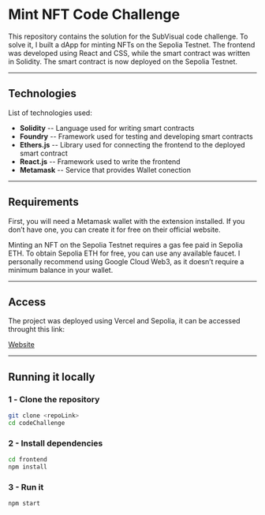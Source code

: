# Mint NFT Code Challenge

This repository contains the solution for the SubVisual code challenge. To solve it, I built a dApp for minting NFTs on the Sepolia Testnet. The frontend was developed using React and CSS, while the smart contract was written in Solidity. The smart contract is now deployed on the Sepolia Testnet.

---

## Technologies

List of technologies used:
- **Solidity** -- Language used for writing smart contracts
- **Foundry** -- Framework used for testing and developing smart contracts
- **Ethers.js** -- Library used for connecting the frontend to the deployed smart contract
- **React.js** -- Framework used to write the frontend
- **Metamask** -- Service that provides Wallet conection

---

## Requirements

First, you will need a Metamask wallet with the extension installed. If you don’t have one, you can create it for free on their official website.

Minting an NFT on the Sepolia Testnet requires a gas fee paid in Sepolia ETH. To obtain Sepolia ETH for free, you can use any available faucet. I personally recommend using Google Cloud Web3, as it doesn’t require a minimum balance in your wallet. 

---

## Access

The project was deployed using Vercel and Sepolia, it can be accessed throught this link:

[Website](https://codechallenge-git-main-carvalhojp26s-projects.vercel.app/)

---

## Running it locally

### 1️ - **Clone the repository**
```bash
git clone <repoLink>
cd codeChallenge
```

### 2 - Install dependencies
```bash
cd frontend
npm install
```

### 3 - Run it
```bash
npm start
```
